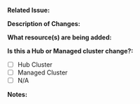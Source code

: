**Related Issue:**

**Description of Changes:**

**What resource(s) are being added:**

**Is this a Hub or Managed cluster change?:**

- [ ] Hub Cluster
- [ ] Managed Cluster
- [ ] N/A

**Notes:**
